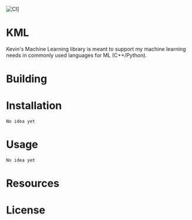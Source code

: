 ![CI](https://github.com/shkevin/KML/actions/workflows/build.yml/badge.svg)]

# KML
Kevin's Machine Learning library is meant to support my machine learning needs in commonly used languages for ML (C++/Python).

# Building

# Installation

```
No idea yet
```

# Usage

```
No idea yet
```

# Resources

# License
